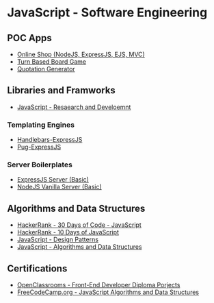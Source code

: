 # JavaScript - Software Engineering

## POC Apps
* [Online Shop (NodeJS, ExpressJS, EJS, MVC)](https://github.com/paulAlexSerban/Online-Shop)
* [Turn Based Board Game]()
* [Quotation Generator]()

## Libraries and Framworks
* [JavaScript - Resaearch and Develoemnt](https://github.com/paulAlexSerban/JavaScript---Research-and-Development)

### Templating Engines
* [Handlebars-ExpressJS](https://github.com/paulAlexSerban/Handlebars-ExpressJS)
* [Pug-ExpressJS](https://github.com/paulAlexSerban/Pug-ExpressJS)

### Server Boilerplates
* [ExpressJS Server (Basic)](https://github.com/paulAlexSerban/Basic-ExpressJS-Server---NodeJS)
* [NodeJS Vanilla Server (Basic)](https://github.com/paulAlexSerban/NodeJS-Basic-Vanilla-Server)

## Algorithms and Data Structures
* [HackerRank - 30 Days of Code - JavaScript](https://github.com/paulAlexSerban/HackerRank---30-Days-of-Code---JavaScript)
* [HackerRank - 10 Days of JavaScript](https://github.com/paulAlexSerban/HackerRank---JavaScript-10-Days-of-Code)
* [JavaScript - Design Patterns](https://github.com/paulAlexSerban/JavaScript---Design-Patterns)
* [JavaScript - Algorithms and Data Structures](https://github.com/paulAlexSerban/JavaScript---Algorithms-and-Data-Structures)

## Certifications
* [OpenClassrooms - Front-End Developer Diploma Porjects](https://github.com/paulAlexSerban/OpenClassrooms-FrontEnd-Developer-Diploma-Projects)
* [FreeCodeCamp.org - JavaScript Algorithms and Data Structures]()
